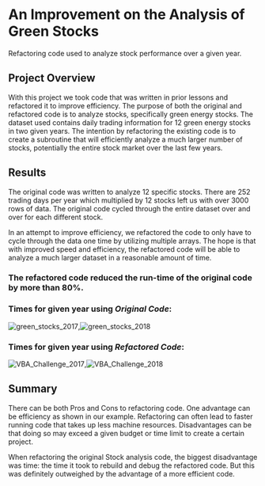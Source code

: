 # An Improvement on the Analysis of Green Stocks
Refactoring code used to analyze stock performance over a given year.
## Project Overview
With this project we took code that was written in prior lessons and refactored it to improve efficiency. The purpose of both the original and refactored code is to analyze stocks, specifically green energy stocks. The dataset used contains daily trading information for 12 green energy stocks in two given years. The intention by refactoring the existing code is to create a subroutine that will efficiently analyze a much larger number of stocks, potentially the entire stock market over the last few years. 

## Results
The original code was written to analyze 12 specific stocks. There are 252 trading days per year which multiplied by 12 stocks left us with over 3000 rows of data. The original code cycled through the entire dataset over and over for each different stock.

In an attempt to improve efficiency, we refactored the code to only have to cycle through the data one time by utilizing multiple arrays. The hope is that with improved speed and efficiency, the refactored code will be able to analyze a much larger dataset in a reasonable amount of time.

### The refactored code reduced the run-time of the original code by more than 80%.

### Times for given year using *Original Code*:

![green_stocks_2017](https://user-images.githubusercontent.com/107540080/177075794-ea8702f1-812b-4b3e-bb90-885319624301.png),![green_stocks_2018](https://user-images.githubusercontent.com/107540080/177075800-28284564-ca11-42b0-8860-b0bfe9d49163.png)

### Times for given year using *Refactored Code*:

![VBA_Challenge_2017](https://user-images.githubusercontent.com/107540080/177075533-cfa9ecdb-baef-4f6d-becb-8fed3cb44ef5.png),![VBA_Challenge_2018](https://user-images.githubusercontent.com/107540080/177075573-a73dddae-efad-4281-af90-112cd11204b7.png)

## Summary
There can be both Pros and Cons to refactoring code. One advantage can be efficiency as shown in our example. Refactoring can often lead to faster running code that takes up less machine resources. Disadvantages can be that doing so may exceed a given budget or time limit to create a certain project.

When refactoring the original Stock analysis code, the biggest disadvantage was time: the time it took to rebuild and debug the refactored code. But this was definitely outweighed by the advantage of a more efficient code.
